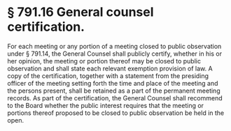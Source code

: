 # § 791.16   General counsel certification.

For each meeting or any portion of a meeting closed to public observation under § 791.14, the General Counsel shall publicly certify, whether in his or her opinion, the meeting or portion thereof may be closed to public observation and shall state each relevant exemption provision of law. A copy of the certification, together with a statement from the presiding officer of the meeting setting forth the time and place of the meeting and the persons present, shall be retained as a part of the permanent meeting records. As part of the certification, the General Counsel shall recommend to the Board whether the public interest requires that the meeting or portions thereof proposed to be closed to public observation be held in the open. 




